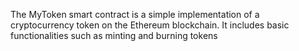 The MyToken smart contract is a simple implementation of a cryptocurrency token on the Ethereum blockchain. It includes basic functionalities such as minting and burning tokens
